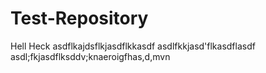 # Test-Repository
Hell Heck
asdflkajdsflkjasdflkkasdf
asdlfkkjasd'flkasdflasdf
asdl;fkjasdflksddv;knaeroigfhas,d,mvn
